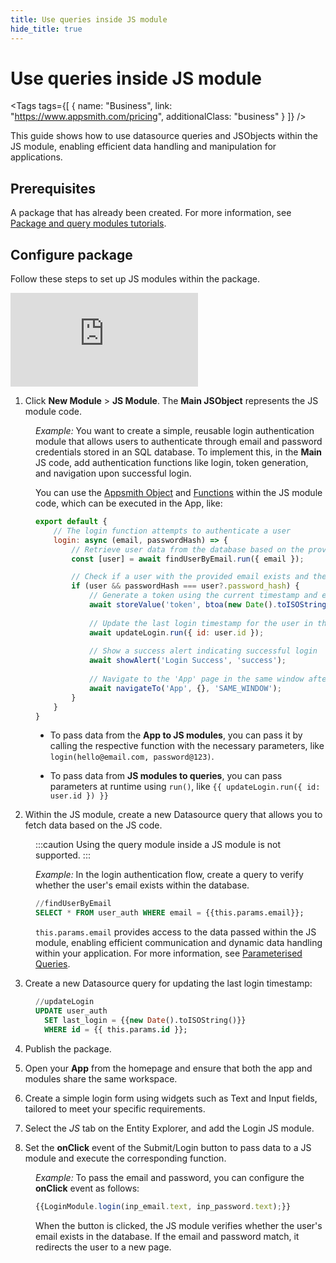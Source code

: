 ```yaml
---
title: Use queries inside JS module
hide_title: true
---
```


<!-- vale off -->

<div className="tag-wrapper">
 <h1>Use queries inside JS module</h1>

<Tags
tags={[
{ name: "Business", link: "https://www.appsmith.com/pricing", additionalClass: "business" }
]}
/>

</div>

<!-- vale on -->

This guide shows how to use datasource queries and JSObjects within the JS module, enabling efficient data handling and manipulation for applications.




## Prerequisites

A package that has already been created. For more information, see [Package and query modules tutorials](/packages/tutorial/query-module).

## Configure package

Follow these steps to set up JS modules within the package.


<div style={{ position: "relative", paddingBottom: "calc(50.520833333333336% + 41px)", height: "0", width: "100%" }}>
  <iframe src="https://demo.arcade.software/HNVD0NV1FGH0HSD5cz3B?embed" frameborder="0" loading="lazy" webkitallowfullscreen mozallowfullscreen allowfullscreen style={{ position: "absolute", top: "0", left: "0", width: "100%", height: "100%", colorScheme: "light" }} title="Appsmith | Connect Data">
  </iframe>
</div>


1. Click **New Module** > **JS Module**. The **Main JSObject** represents the JS module code.


<dd>

*Example:* You want to create a simple, reusable login authentication module that allows users to authenticate through email and password credentials stored in an SQL database. To implement this, in the **Main** JS code, add authentication functions like login, token generation, and navigation upon successful login.

You can use the [Appsmith Object](/write-code/reference) and [Functions](/reference/appsmith-framework/widget-actions) within the JS module code, which can be executed in the App, like:

```js
export default {
    // The login function attempts to authenticate a user
    login: async (email, passwordHash) => {
        // Retrieve user data from the database based on the provided email
        const [user] = await findUserByEmail.run({ email });

        // Check if a user with the provided email exists and the password hash matches
        if (user && passwordHash === user?.password_hash) {
            // Generate a token using the current timestamp and email, and store it
            await storeValue('token', btoa(new Date().toISOString() + email));
            
            // Update the last login timestamp for the user in the database
            await updateLogin.run({ id: user.id });
            
            // Show a success alert indicating successful login
            await showAlert('Login Success', 'success');
            
            // Navigate to the 'App' page in the same window after successful login
            await navigateTo('App', {}, 'SAME_WINDOW');
        }
    }
}
```

* To pass data from the **App to JS modules**, you can pass it by calling the respective function with the necessary parameters, like `login(hello@email.com, password@123)`.

* To pass data from **JS modules to queries**, you can pass parameters at runtime using `run()`, like `{{ updateLogin.run({ id: user.id }) }}`



</dd>

2. Within the JS module, create a new Datasource query that allows you to fetch data based on the JS code. 

<dd>


:::caution
Using the query module inside a JS module is not supported.
:::

*Example:* In the login authentication flow, create a query to verify whether the user's email exists within the database.


```sql
//findUserByEmail
SELECT * FROM user_auth WHERE email = {{this.params.email}};
```


`this.params.email` provides access to the data passed within the JS module, enabling efficient communication and dynamic data handling within your application. For more information, see [Parameterised Queries](/connect-data/concepts/dynamic-queries#accessing-runtime-parameters-inside-the-query).

</dd>

3. Create a new Datasource query for updating the last login timestamp:

<dd>

```sql
//updateLogin
UPDATE user_auth
  SET last_login = {{new Date().toISOString()}}
  WHERE id = {{ this.params.id }};
```


</dd>

4. Publish the package.

5. Open your **App** from the homepage and ensure that both the app and modules share the same workspace.

6. Create a simple login form using widgets such as Text and Input fields, tailored to meet your specific requirements.

7. Select the *JS* tab on the Entity Explorer, and add the Login JS module.

8. Set the **onClick** event of the Submit/Login button to pass data to a JS module and execute the corresponding function.

<dd>

*Example:* To pass the email and password, you can configure the **onClick** event as follows:



```js
{{LoginModule.login(inp_email.text, inp_password.text);}}
```


When the button is clicked, the JS module verifies whether the user's email exists in the database. If the email and password match, it redirects the user to a new page.










</dd>


